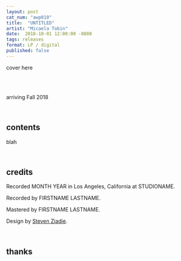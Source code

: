 ```yaml
---
layout: post
cat_num: "awp010"
title:  "UNTITLED"
artist: "Micaela Tobin"
date:  2018-10-01 12:00:00 -0800
tags: releases
format: LP / digital
published: false
---
```


cover here

<br/>

<br/>arriving Fall 2018

<br/>

## contents

blah

<br/>

## credits

Recorded MONTH YEAR in Los Angeles, California at STUDIONAME.

Recorded by FIRSTNAME LASTNAME.

Mastered by FIRSTNAME LASTNAME.

Design by [Steven Ziadie](http://s-ziadie.com/).

<br/>

## thanks

